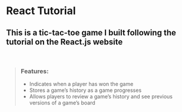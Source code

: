 # React Tutorial
## This is a tic-tac-toe game I built following the tutorial on the React.js website
<br>



> ### Features:
>
><ul>
><li>Indicates when a player has won the game</li>
><li>Stores a game’s history as a game progresses</li>
><li>Allows players to review a game’s history and see previous versions of a game’s board</li>
></ul>




